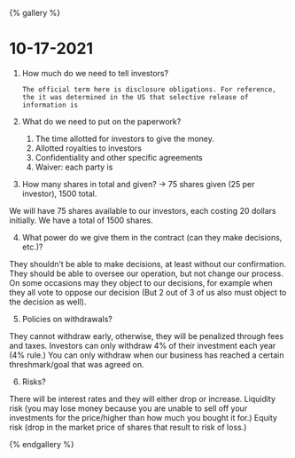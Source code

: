 {% gallery %}

# 10-17-2021


1. How much do we need to tell investors?

       The official term here is disclosure obligations. For reference, the it was determined in the US that selective release of information is 

2. What do we need to put on the paperwork?

   1. The time allotted for investors to give the money.
   2. Allotted royalties to investors
   3. Confidentiality and other specific agreements
   4. Waiver: each party is 

3. How many shares in total and given? -> 75 shares given (25 per investor), 1500 total.

We will have 75 shares available to our investors, each costing 20 dollars initially. We have a total of 1500 shares.



4. What power do we give them in the contract (can they make decisions, etc.)?

They shouldn’t be able to make decisions, at least without our confirmation. They should be able to oversee our operation, but not change our process. On some occasions may they object to our decisions, for example when they all vote to oppose our decision (But 2 out of 3 of us also must object to the decision as well).



5. Policies on withdrawals? 

They cannot withdraw early, otherwise, they will be penalized through fees and taxes. Investors can only withdraw 4% of their investment each year (4% rule.) You can only withdraw when our business has reached a certain threshmark/goal that was agreed on.



6. Risks? 

There will be interest rates and they will either drop or increase. Liquidity risk (you may lose money because you are unable to sell off your investments for the price/higher than how much you bought it for.) Equity risk (drop in the market price of shares that result to risk of loss.)

{% endgallery %}